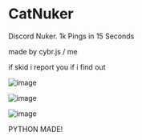 # CatNuker

Discord Nuker. 1k Pings in 15 Seconds

 made by cybr.js / me
         
if skid i report you if i find out
 
![image](https://github.com/user-attachments/assets/d1440ec7-a001-4d7b-a3ad-04ef3bf020e9)

![image](https://github.com/user-attachments/assets/7f040f7c-3b4e-4360-815c-1202085d2abf)

![image](https://github.com/user-attachments/assets/f1252608-39c6-4203-ade5-e83c6ca0a193)

PYTHON MADE!

